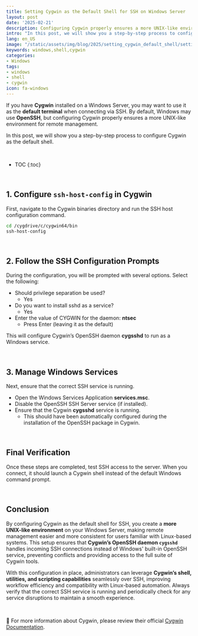 ```yaml
---
title: Setting Cygwin as the Default Shell for SSH on Windows Server
layout: post
date: '2025-02-21'
description: Configuring Cygwin properly ensures a more UNIX-like environment for remote management.
intro: "In this post, we will show you a step-by-step process to configure Cygwin as the default shell." 
lang: en_US
image: "/static/assets/img/blog/2025/setting_cygwin_default_shell/setting_cygwin_default_shell.png"
keywords: windows,shell,cygwin
categories:
- Windows
tags:
- windows
- shell
- cygwin
icon: fa-windows
---
```

If you have **Cygwin** installed on a Windows Server, you may want to use it as the **default terminal** when connecting via SSH. By default, Windows may use **OpenSSH**, but configuring Cygwin properly ensures a more UNIX-like environment for remote management.

In this post, we will show you a step-by-step process to configure Cygwin as the default shell.

<br>

* TOC 
{:toc}

<br>

## 1. Configure `ssh-host-config` in Cygwin

First, navigate to the Cygwin binaries directory and run the SSH host configuration command.

```sh
cd /cygdrive/c/cygwin64/bin
ssh-host-config
```

<br>

## 2. Follow the SSH Configuration Prompts
During the configuration, you will be prompted with several options. Select the following:

- Should privilege separation be used?
   - Yes
- Do you want to install sshd as a service?
   - Yes
- Enter the value of CYGWIN for the daemon: **ntsec**
   - Press Enter (leaving it as the default)

This will configure Cygwin’s OpenSSH daemon **cygsshd** to run as a Windows service.

<br>

## 3. Manage Windows Services
Next, ensure that the correct SSH service is running.

- Open the Windows Services Application **services.msc**.
- Disable the OpenSSH SSH Server service (if installed).
- Ensure that the Cygwin **cygsshd** service is running.
   - This should have been automatically configured during the installation of the OpenSSH package in Cygwin.

<br>


## Final Verification
Once these steps are completed, test SSH access to the server. When you connect, it should launch a Cygwin shell instead of the default Windows command prompt.

<br>

## Conclusion

By configuring Cygwin as the default shell for SSH, you create a **more UNIX-like environment** on your Windows Server, making remote management easier and more consistent for users familiar with Linux-based systems. This setup ensures that **Cygwin’s OpenSSH daemon `cygsshd`** handles incoming SSH connections instead of Windows' built-in OpenSSH service, preventing conflicts and providing access to the full suite of Cygwin tools. 

With this configuration in place, administrators can leverage **Cygwin’s shell, utilities, and scripting capabilities** seamlessly over SSH, improving workflow efficiency and compatibility with Linux-based automation. Always verify that the correct SSH service is running and periodically check for any service disruptions to maintain a smooth experience.


<br>

📝 For more information about Cygwin, please review their official [Cygwin Documentation](https://www.cygwin.com/docs.html).
